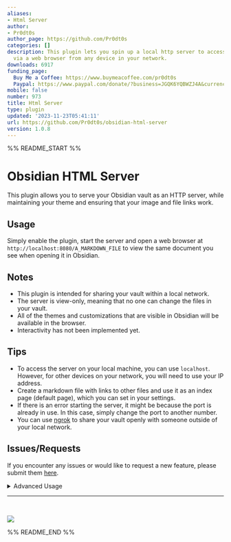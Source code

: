 ```yaml
---
aliases:
- Html Server
author:
- Pr0dt0s
author_page: https://github.com/Pr0dt0s
categories: []
description: This plugin lets you spin up a local http server to access your vault
  via a web browser from any device in your network.
downloads: 6917
funding_page:
  Buy Me a Coffee: https://www.buymeacoffee.com/pr0dt0s
  Paypal: https://www.paypal.com/donate/?business=JGQK6YQBWZJ4A&currency_code=USD
mobile: false
number: 973
title: Html Server
type: plugin
updated: '2023-11-23T05:41:11'
url: https://github.com/Pr0dt0s/obsidian-html-server
version: 1.0.8
---
```


%% README_START %%

# Obsidian HTML Server

This plugin allows you to serve your Obsidian vault as an HTTP server, while maintaining your theme and ensuring that your image and file links work.

## Usage

Simply enable the plugin, start the server and open a web browser at `http://localhost:8080/A_MARKDOWN_FILE` to view the same document you see when opening it in Obsidian.

## Notes

- This plugin is intended for sharing your vault within a local network.
- The server is view-only, meaning that no one can change the files in your vault.
- All of the themes and customizations that are visible in Obsidian will be available in the browser.
- Interactivity has not been implemented yet.

## Tips

- To access the server on your local machine, you can use `localhost`. However, for other devices on your network, you will need to use your IP address.
- Create a markdown file with links to other files and use it as an index page (default page), which you can set in your settings.
- If there is an error starting the server, it might be because the port is already in use. In this case, simply change the port to another number.
- You can use [ngrok](https://ngrok.com/) to share your vault openly with someone outside of your local network.

## Issues/Requests

If you encounter any issues or would like to request a new feature, please submit them [here](https://github.com/Pr0dt0s/obsidian-html-server/issues/new).

<details>
<summary>Advanced Usage</summary>

This plugin uses variables in the templates to replace content in the HTML that is served. The default variables can be seen by enabling the setting `Show Advanced Settings.` as shown below.

![/assets/vars.png](https://raw.githubusercontent.com/Pr0dt0s/obsidian-html-server/HEAD//assets/vars.png)

These variables have default values set in the plugins configuration, but can be modified using the frontmatter of each file. The variables are applied using the following priority:

1. Variable values from the file's frontmatter:

```
---
tags: Test File, development
htmlvars:
  LANG: en
  HTML_TITLE: Custom Tab Title!
  RENDERED_CONTENT_FILE_NAME: '<div style="padding:10;
    background-color: #a455a1; width: 100%;"> Custom File Title
    Content from FrontMatter!</div>'
---
```

> These variables must be set inside a property named `htmlvars` in the frontmatter following YAML syntaxis.

2. Variable values set in the settings.

   > These would work as default values if the variable is not set in a specific file.

3. Internal values set from the plugin.

The `internal variables` used at the moment are:

- RENDERED_CONTENT_FILE_NAME (The file name that is being opened)
- RENDERED_CONTENT (the whole content of the rendered file)
- THEME_MODE (`theme-dark` or `theme-light` according to your current appearance settings)

Please take note that you **can** overwrite the `internal variables` either from the settings or from the file's frontmatter.

You can use other frontmatter properties as variables in your templates but they can only be Strings or Numbers and you must prefix `FM:` to the variable name.

Example:

```
---
tags: Test File, development
---
```

And in the html template you would use it like this:

```html
#VAR{FM:tags}
```

![/assets/frontmatter_vars.png](https://raw.githubusercontent.com/Pr0dt0s/obsidian-html-server/HEAD//assets/frontmatter_vars.png)
![/assets/rendered_example.png](https://raw.githubusercontent.com/Pr0dt0s/obsidian-html-server/HEAD//assets/rendered_example.png)

</details>

---
<br>

<a href="https://www.buymeacoffee.com/pr0dt0s"><img src="https://img.buymeacoffee.com/button-api/?text=Buy me a coffee&emoji=&slug=pr0dt0s&button_colour=5F7FFF&font_colour=ffffff&font_family=Poppins&outline_colour=000000&coffee_colour=FFDD00" /></a>


%% README_END %%
